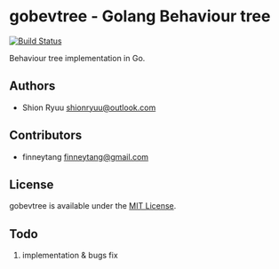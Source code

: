 # gobevtree - Golang Behaviour tree

[![Build Status](https://secure.travis-ci.org/ShionRyuu/gobevtree.png?branch=master)](https://travis-ci.org/ShionRyuu/gobevtree)

Behaviour tree implementation in Go.

## Authors

- Shion Ryuu <shionryuu@outlook.com>

## Contributors

- finneytang <finneytang@gmail.com>

## License

gobevtree is available under the [MIT License](https://github.com/ShionRyuu/gobevtree/blob/master/LICENSE).

## Todo

1. implementation & bugs fix